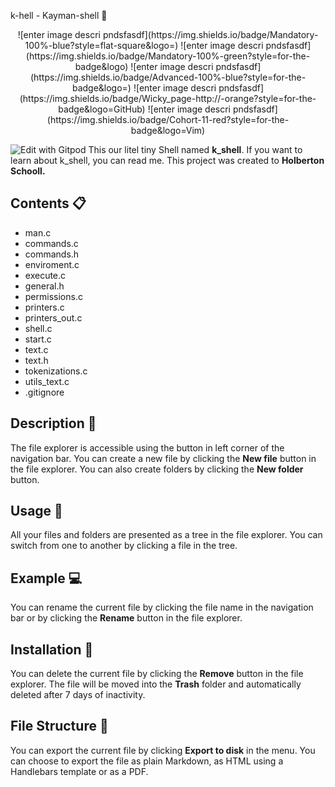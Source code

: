 k-hell - Kayman-shell :crocodile: 
<p align="center">
![enter image descri pndsfasdf](https://img.shields.io/badge/Mandatory-100%-blue?style=flat-square&logo=)
![enter image descri pndsfasdf](https://img.shields.io/badge/Mandatory-100%-green?style=for-the-badge&logo)
![enter image descri pndsfasdf](https://img.shields.io/badge/Advanced-100%-blue?style=for-the-badge&logo=)
![enter image descri pndsfasdf](https://img.shields.io/badge/Wicky_page-http://-orange?style=for-the-badge&logo=GitHub)
![enter image descri pndsfasdf](https://img.shields.io/badge/Cohort-11-red?style=for-the-badge&logo=Vim)
</p>

![Edit with Gitpod](https://gitpod.io/button/open-in-gitpod.svg)
This our litel tiny Shell named **k_shell**. If you want to learn about k_shell, you can read me. This project was created to **Holberton Schooll.**

## Contents :clipboard:

 - man.c
 - commands.c
 - commands.h
 - enviroment.c
 - execute.c
 - general.h
 - permissions.c
 - printers.c
 - printers_out.c
 - shell.c
 - start.c
 - text.c
 - text.h
 - tokenizations.c
 - utils_text.c
 - .gitignore

## Description :triangular_ruler:

The file explorer is accessible using the button in left corner of the navigation bar. You can create a new file by clicking the **New file** button in the file explorer. You can also create folders by clicking the **New folder** button.

## Usage :hammer:

All your files and folders are presented as a tree in the file explorer. You can switch from one to another by clicking a file in the tree.

## Example :computer:

You can rename the current file by clicking the file name in the navigation bar or by clicking the **Rename** button in the file explorer.

## Installation :floppy_disk:

You can delete the current file by clicking the **Remove** button in the file explorer. The file will be moved into the **Trash** folder and automatically deleted after 7 days of inactivity.

## File Structure :file_folder:

You can export the current file by clicking **Export to disk** in the menu. You can choose to export the file as plain Markdown, as HTML using a Handlebars template or as a PDF.

